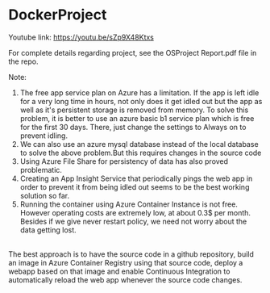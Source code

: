 # DockerProject

Youtube link:
https://youtu.be/sZp9X48Ktxs

For complete details regarding project, see the OSProject Report.pdf file in the repo.

Note: 
1. The free app service plan on Azure has a limitation.
If the app is left idle for a very long time in hours, not only does it get idled out but the app as well as it's persistent storage is removed from memory.
To solve this problem, it is better to use an azure basic b1 service plan which is free for the first 30 days. There, just change the settings to Always on to prevent idling.
2. We can also use an azure mysql database instead of the local database to solve the above problem.But this requires changes in the source code
3. Using Azure File Share for persistency of data has also proved problematic.
4. Creating an App Insight Service that periodically pings the web app in order to prevent it from being idled out seems to be the best working solution so far.
5. Running the container using Azure Container Instance is not free. However operating costs are extremely low, at about 0.3$ per month. Besides if we give never restart policy, we need not worry about the data getting lost.
<br>
The best approach is to have the source code in a github repository, build an image in Azure Container Registry using that source code, deploy a webapp based on that image and enable Continuous Integration to automatically reload the web app whenever the source code changes.

